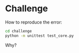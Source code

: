 # Challenge

How to reproduce the error:

```bash
cd challenge
python -m unittest test_core.py 
```

Why?